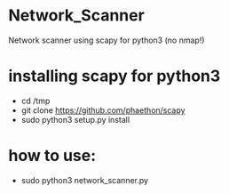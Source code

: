 # Network_Scanner
Network scanner using scapy for python3 (no nmap!)

# installing scapy for python3 
* cd /tmp
* git clone https://github.com/phaethon/scapy
* sudo python3 setup.py install

# how to use:
* sudo python3 network_scanner.py 
